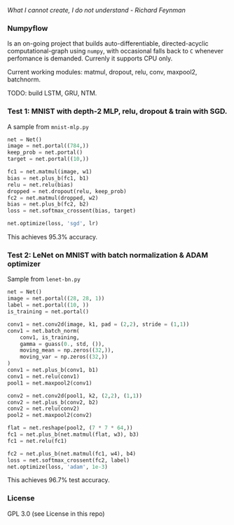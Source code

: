 *What I cannot create, I do not understand - Richard Feynman*

### Numpyflow

Is an on-going project that builds auto-differentiable, directed-acyclic computational-graph using `numpy`, with occasional falls back to `C` whenever perfomance is demanded. Currenly it supports CPU only.

Current working modules: matmul, dropout, relu, conv, maxpool2, batchnorm.

TODO: build LSTM, GRU, NTM.

### Test 1: MNIST with depth-2 MLP, relu, dropout & train with SGD.

A sample from `mnist-mlp.py`

```python
net = Net()
image = net.portal((784,))
keep_prob = net.portal()
target = net.portal((10,))

fc1 = net.matmul(image, w1)
bias = net.plus_b(fc1, b1)
relu = net.relu(bias)
dropped = net.dropout(relu, keep_prob)
fc2 = net.matmul(dropped, w2)
bias = net.plus_b(fc2, b2)
loss = net.softmax_crossent(bias, target)

net.optimize(loss, 'sgd', lr)
```
This achieves 95.3% accuracy.

### Test 2: LeNet on MNIST with batch normalization & ADAM optimizer

Sample from `lenet-bn.py`

```python
net = Net()
image = net.portal((28, 28, 1))
label = net.portal((10, ))
is_training = net.portal()

conv1 = net.conv2d(image, k1, pad = (2,2), stride = (1,1))
conv1 = net.batch_norm(
    conv1, is_training, 
    gamma = guass(0., std, ()), 
    moving_mean = np.zeros((32,)), 
    moving_var = np.zeros((32,))
)
conv1 = net.plus_b(conv1, b1)
conv1 = net.relu(conv1)
pool1 = net.maxpool2(conv1)

conv2 = net.conv2d(pool1, k2, (2,2), (1,1))
conv2 = net.plus_b(conv2, b2)
conv2 = net.relu(conv2)
pool2 = net.maxpool2(conv2)

flat = net.reshape(pool2, (7 * 7 * 64,))
fc1 = net.plus_b(net.matmul(flat, w3), b3)
fc1 = net.relu(fc1)

fc2 = net.plus_b(net.matmul(fc1, w4), b4)
loss = net.softmax_crossent(fc2, label)
net.optimize(loss, 'adam', 1e-3)
```

This achieves 96.7% test accuracy.

### License
GPL 3.0 (see License in this repo)
